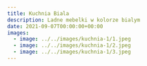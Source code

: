 ```yaml
---
title: Kuchnia Biala
description: Ladne mebelki w kolorze bialym
date: 2021-09-07T00:00:00+00:00
images:
  - image: ../../images/kuchnia-1/1.jpeg
  - image: ../../images/kuchnia-1/2.jpeg
  - image: ../../images/kuchnia-1/3.jpeg
---
```

